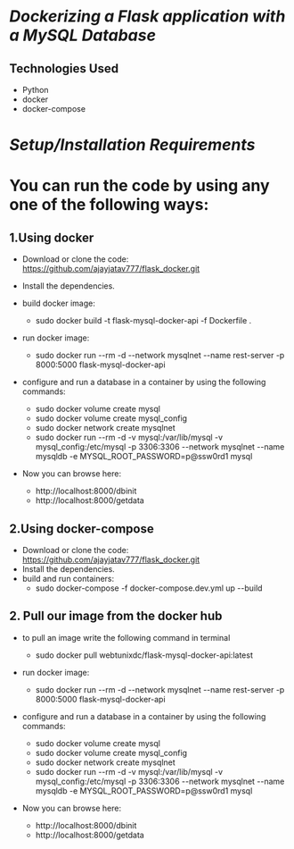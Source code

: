
# _Dockerizing a Flask application with a MySQL Database_

## Technologies Used

* Python
* docker
* docker-compose

# _Setup/Installation Requirements_

# You can run the code by using any one of the following ways:

## 1.Using docker

- Download or clone the code: https://github.com/ajayjatav777/flask_docker.git
- Install the dependencies.
- build docker image:
	- sudo docker build -t flask-mysql-docker-api -f Dockerfile .
- run docker image:
	- sudo docker run --rm -d --network mysqlnet --name rest-server -p 8000:5000 flask-mysql-docker-api
- configure and run a database in a container by using the following commands:
	- sudo docker volume create mysql
	- sudo docker volume create mysql_config
	- sudo docker network create mysqlnet
	- sudo docker run --rm -d -v mysql:/var/lib/mysql -v mysql_config:/etc/mysql -p 3306:3306 --network mysqlnet --name mysqldb -e MYSQL_ROOT_PASSWORD=p@ssw0rd1 mysql	

- Now you can browse here:
  - http://localhost:8000/dbinit
  - http://localhost:8000/getdata
	
## 2.Using docker-compose

- Download or clone the code: https://github.com/ajayjatav777/flask_docker.git
- Install the dependencies.
- build and run containers:
	- sudo docker-compose -f docker-compose.dev.yml up --build

## 2. Pull our image from the docker hub

- to pull an image write the following command in terminal
	- sudo docker pull webtunixdc/flask-mysql-docker-api:latest
- run docker image:
	- sudo docker run --rm -d --network mysqlnet --name rest-server -p 8000:5000 flask-mysql-docker-api
- configure and run a database in a container by using the following commands:
	- sudo docker volume create mysql
	- sudo docker volume create mysql_config
	- sudo docker network create mysqlnet
	- sudo docker run --rm -d -v mysql:/var/lib/mysql -v mysql_config:/etc/mysql -p 3306:3306 --network mysqlnet --name mysqldb -e MYSQL_ROOT_PASSWORD=p@ssw0rd1 mysql	

- Now you can browse here:
  - http://localhost:8000/dbinit
  - http://localhost:8000/getdata


	
